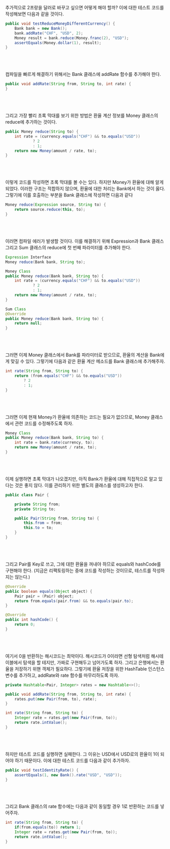 추가적으로 2프랑을 달러로 바꾸고 싶으면 어떻게 해야 할까? 이에 대한 테스트 코드를 작성해보면 다음과 같을 것이다.

```java
public void testReduceMoneyDifferentCurrency() {
    Bank bank = new Bank();
    bank.addRate("CHF", "USD", 2);
    Money result = bank.reduce(Money.franc(2), "USD");
    assertEquals(Money.dollar(1), result);
}

```



<br><br><br>
컴파일을 빠르게 해결하기 위해서는 Bank 클래스에 addRate 함수를 추가해야 한다.

```java
public void addRate(String from, String to, int rate) {
}
```



<br><br><br>
그리고 가장 빨리 초록 막대를 보기 위한 방법은 환율 계산 정보를 Money 클래스의 reduce에 추가하는 것이다.

```java
public Money reduce(String to) {
    int rate = (currency.equals("CHF") && to.equals("USD"))
            ? 2
            : 1;
    return new Money(amount / rate, to);
}
```



<br><br><br>
이렇게 코드를 작성하면 초록 막대를 볼 수는 있다. 하지만 Money가 환율에 대해 알게 되었다. 이러한 구조는 적합하지 않으며, 환율에 대한 처리는 Bank에서 하는 것이 옳다.
그렇기에 이를 호출하는 부분을 Bank 클래스에 작성하면 다음과 같다
```java
Money reduce(Expression source, String to) {
    return source.reduce(this, to);
}
```



<br><br><br>
이러면 컴파일 에러가 발생할 것이다. 이를 해결하기 위해 Expression과 Bank 클래스 그리고 Sum 클래스의 reduce에 첫 번째 파라미터를 추가해야 한다.
```java
Expression Interface
Money reduce(Bank bank, String to);

Money Class
public Money reduce(Bank bank, String to) {
    int rate = (currency.equals("CHF") && to.equals("USD"))
            ? 2
            : 1;
    return new Money(amount / rate, to);
}

Sum Class
@Override
public Money reduce(Bank bank, String to) {
    return null;
}
```




<br><br><br>
그러면 이제 Money 클래스에서 Bank를 파라미터로 받으므로, 환율의 계산을 Bank에게 맞길 수 있다. 그렇기에 다음과 같은 환율 계산 메소드를 Bank 클래스에 추가해주자.
```java
int rate(String from, String to) {
    return (from.equals("CHF") && to.equals("USD"))
        ? 2
        : 1;
}
```



<br><br><br>
그러면 이제 현재 Money가 환율에 의존하는 코드는 필요가 없으므로, Money 클래스에서 관련 코드를 수정해주도록 하자.
```java
Money Class
public Money reduce(Bank bank, String to) {
    int rate = bank.rate(currency, to);
    return new Money(amount / rate, to);
}
```



<br><br><br>
이제 실행하면 초록 막대가 나오겠지만, 아직 Bank가 환율에 대해 직접적으로 알고 있다는 것은 좋지 않다. 이를 관리하기 위한 별도의 클래스를 생성하고자 한다.
```java
public class Pair {

    private String from;
    private String to;

    public Pair(String from, String to) {
        this.from = from;
        this.to = to;
    }
}
```



<br><br><br>
그리고 Pair를 Key로 쓰고, 그에 대한 환율을 꺼내야 하므로 equals와 hashCode를 구현해야 한다. (지금은 리팩토링하는 중에 코드를 작성하는 것이므로, 테스트를 작성하지는 않는다.)

```java
@Override
public boolean equals(Object object) {
    Pair pair = (Pair) object;
    return from.equals(pair.from) && to.equals(pair.to);
}

@Override
public int hashCode() {
    return 0;
}
```



<br><br><br>
여기서 0을 반환하는 해시코드는 최악이다. 해시코드가 0이라면 선형 탐색처럼 해시테이블에서 탐색을 할 테지만, 가짜로 구현해두고 넘어가도록 하자.
그리고 은행에서는 환율을 저장하기 위핸 객체가 필요하다. 그렇기에 환율 저장을 위한 HashTable 인스턴스 변수를 추가하고, addRate와 rate 함수를 마무리하도록 하자.

```java
private Hashtable<Pair, Integer> rates = new Hashtable<>();

public void addRate(String from, String to, int rate) {
    rates.put(new Pair(from, to), rate);
}

int rate(String from, String to) {
    Integer rate = rates.get(new Pair(from, to));
    return rate.intValue();
}
```



<br><br><br>
하지만 테스트 코드를 실행하면 실패한다. 그 이유는 USD에서 USD로의 환율이 1이 되어야 하기 때문이다. 이에 대한 테스트 코드를 다음과 같이 추가하자.
```java
public void testIdentityRate() {
    assertEquals(1, new Bank().rate("USD", "USD"));
}
```





<br><br><br>
그리고 Bank 클래스의 rate 함수에는 다음과 같이 동일할 경우 1로 반환하는 코드를 넣어주자.
```java
int rate(String from, String to) {
    if(from.equals(to)) return 1;
    Integer rate = rates.get(new Pair(from, to));
    return rate.intValue();
}
```
